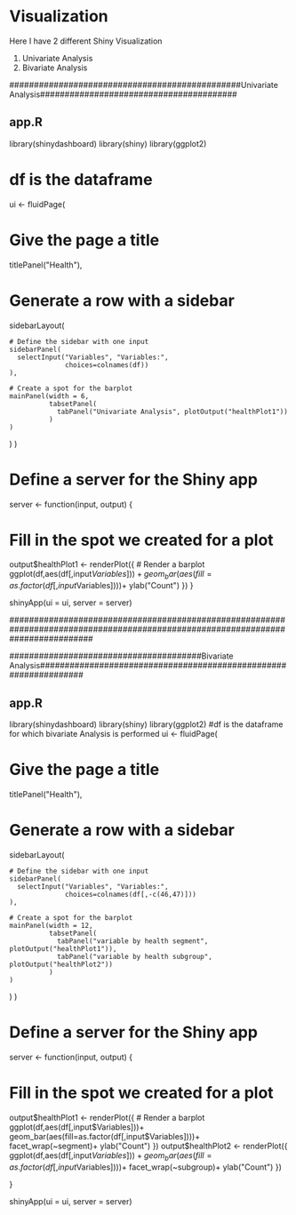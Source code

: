 # Visualization
Here I have 2 different Shiny Visualization
1. Univariate Analysis
2. Bivariate Analysis

###############################################Univariate Analysis########################################
## app.R ##
library(shinydashboard)
library(shiny)
library(ggplot2)

# df is the dataframe
ui <- fluidPage(    
  
  # Give the page a title
  titlePanel("Health"),
  
  # Generate a row with a sidebar
  sidebarLayout(      
    
    # Define the sidebar with one input
    sidebarPanel(
      selectInput("Variables", "Variables:",
                  choices=colnames(df))
    ),
    
    # Create a spot for the barplot
    mainPanel(width = 6,
              tabsetPanel(
                tabPanel("Univariate Analysis", plotOutput("healthPlot1"))
              )
    )
    
  )
)

# Define a server for the Shiny app
server <- function(input, output) {
  # Fill in the spot we created for a plot
  output$healthPlot1 <- renderPlot({
    # Render a barplot
    ggplot(df,aes(df[,input$Variables]))+
      geom_bar(aes(fill=as.factor(df[,input$Variables])))+
      ylab("Count")
  })
}


shinyApp(ui = ui, server = server)

#################################################################################################################################

#######################################Bivariate Analysis#################################################################
## app.R ##
library(shinydashboard)
library(shiny)
library(ggplot2)
#df is the dataframe for which bivariate Analysis is performed
ui <- fluidPage(    
  
  # Give the page a title
  titlePanel("Health"),
  
  # Generate a row with a sidebar
  sidebarLayout(      
    
    # Define the sidebar with one input
    sidebarPanel(
      selectInput("Variables", "Variables:",
                  choices=colnames(df[,-c(46,47)]))
    ),
    
    # Create a spot for the barplot
    mainPanel(width = 12,
              tabsetPanel(
                tabPanel("variable by health segment", plotOutput("healthPlot1")),
                tabPanel("variable by health subgroup", plotOutput("healthPlot2"))
              )
    )
    
  )
)





# Define a server for the Shiny app
server <- function(input, output) {
  # Fill in the spot we created for a plot
  output$healthPlot1 <- renderPlot({
    # Render a barplot
    ggplot(df,aes(df[,input$Variables]))+
      geom_bar(aes(fill=as.factor(df[,input$Variables])))+
      facet_wrap(~segment)+
      ylab("Count")
  })
  output$healthPlot2 <- renderPlot({
    ggplot(df,aes(df[,input$Variables]))+
      geom_bar(aes(fill=as.factor(df[,input$Variables])))+
      facet_wrap(~subgroup)+
      ylab("Count")
  })
  
}


shinyApp(ui = ui, server = server)
